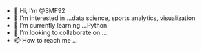 - 👋 Hi, I’m @SMF92
- 👀 I’m interested in ...data science, sports analytics, visualization 
- 🌱 I’m currently learning ...Python
- 💞️ I’m looking to collaborate on ...
- 📫 How to reach me ...

<!---
SMF92/SMF92 is a ✨ special ✨ repository because its `README.md` (this file) appears on your GitHub profile.
You can click the Preview link to take a look at your changes.
--->
